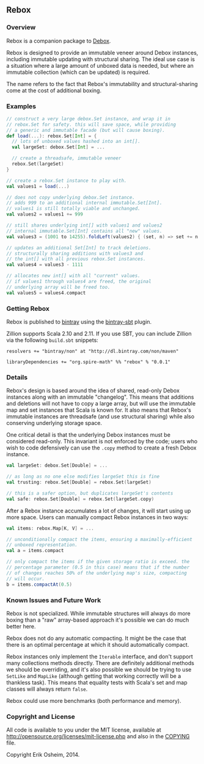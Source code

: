 ## Rebox

### Overview

Rebox is a companion package to [Debox]().

Rebox is designed to provide an immutable veneer around Debox
instances, including immutable updating with structural sharing.  The
ideal use case is a situation where a large amount of unboxed data is
needed, but where an immutable collection (which can be updated) is
required.

The name refers to the fact that Rebox's immutability and
structural-sharing come at the cost of additional boxing.

### Examples

```scala
// construct a very large debox.Set instance, and wrap it in
// rebox.Set for safety. this will save space, while providing
// a generic and immutable facade (but will cause boxing).
def load(...): rebox.Set[Int] = {
  // lots of unboxed values hashed into an int[].
  val largeSet: debox.Set[Int] = ...

  // create a threadsafe, immutable veneer
  rebox.Set(largeSet)
}

// create a rebox.Set instance to play with.
val values1 = load(...)

// does not copy underlying debox.Set instance.
// adds 999 to an additional internal immutable.Set[Int].
// values1 is still totally viable and unchanged.
val values2 = values1 += 999

// still shares underlying int[] with values1 and values2
// internal immutable.Set[Int] contains all "new" values.
val values3 = (1001 to 14255).foldLeft(values2) { (set, n) => set += n }

// updates an additional Set[Int] to track deletions.
// structurally sharing additions with values3 and
// the int[] with all previous rebox.Set instances.
val values4 = values3 - 1111

// allocates new int[] with all "current" values.
// if values1 through values4 are freed, the original
// underlying array will be freed too.
val values5 = values4.compact
```

### Getting Rebox

Rebox is published to [bintray](https://bintray.com/) using the
[bintray-sbt](https://github.com/softprops/bintray-sbt) plugin.

Zillion supports Scala 2.10 and 2.11. If you use SBT, you can
include Zillion via the following `build.sbt` snippets:

```
resolvers += "bintray/non" at "http://dl.bintray.com/non/maven"

libraryDependencies += "org.spire-math" %% "rebox" % "0.0.1"
```

### Details

Rebox's design is based around the idea of shared, read-only Debox
instances along with an immutable "changelog". This means that
additions and deletions will not have to copy a large array, but will
use the immutable map and set instances that Scala is known for.  It
also means that Rebox's immutable instances are threadsafe (and use
structural sharing) while also conserving underlying storage space.

One critical detail is that the underlying Debox instances must be
considered read-only. This invariant is not enforced by the code;
users who wish to code defensively can use the `.copy` method to
create a fresh Debox instance.

```scala
val largeSet: debox.Set[Double] = ...

// as long as no one else modifies largeSet this is fine
val trusting: rebox.Set[Double] = rebox.Set(largeSet)

// this is a safer option, but duplicates largeSet's contents
val safe: rebox.Set[Double] = rebox.Set(largeSet.copy)
```

After a Rebox instance accumulates a lot of changes, it will start
using up more space. Users can manually compact Rebox instances in two
ways:

```scala
val items: rebox.Map[K, V] = ...

// unconditionally compact the items, ensuring a maximally-efficient
// unboxed representation.
val a = items.compact

// only compact the items if the given storage ratio is exceed. the
// percentage parameter (0.5 in this case) means that if the number
// of changes reaches 50% of the underlying map's size, compacting
// will occur.
b = items.compactAt(0.5)
```

### Known Issues and Future Work

Rebox is not specialized. While immutable structures will always do
more boxing than a "raw" array-based approach it's possible we can do
much better here.

Rebox does not do any automatic compacting. It might be the case that
there is an optimal percentage at which it should automatically
compact.

Rebox instances only implement the `Iterable` interface, and don't
support many collections methods directly. There are definitely
additional methods we should be overriding, and it's also possible we
should be trying to use `SetLike` and `MapLike` (although getting that
working correctly will be a thankless task). This means that equality
tests with Scala's set and map classes will always return `false`.

Rebox could use more benchmarks (both performance and memory).

### Copyright and License

All code is available to you under the MIT license, available at
http://opensource.org/licenses/mit-license.php and also in the
[COPYING](COPYING) file.

Copyright Erik Osheim, 2014.
